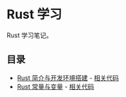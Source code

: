 # Rust 学习
Rust 学习笔记。

## 目录
- [Rust 简介与开发环境搭建](https://juejin.cn/post/7358647992608505919) - [相关代码](https://github.com/zcfsmile/RustLearning/tree/main/hello-rust)
- [Rust 常量与变量](https://juejin.cn/post/7359086027548065803) - [相关代码](https://github.com/zcfsmile/RustLearning/tree/main/variables)


